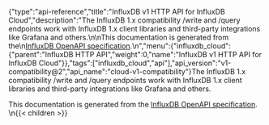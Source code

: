 {"type":"api-reference","title":"InfluxDB v1 HTTP API for InfluxDB Cloud","description":"The InfluxDB 1.x compatibility /write and /query endpoints work with InfluxDB 1.x client libraries and third-party integrations like Grafana and others.\n\nThis documentation is generated from the\n[InfluxDB OpenAPI specification](https://raw.githubusercontent.com/influxdata/openapi/master/contracts/swaggerV1Compat.yml).\n","menu":{"influxdb_cloud":{"parent":"InfluxDB HTTP API","weight":0,"name":"InfluxDB v1 HTTP API for InfluxDB Cloud"}},"tags":["influxdb_cloud","api"],"api_version":"v1-compatibility@2","api_name":"cloud-v1-compatibility"}The InfluxDB 1.x compatibility /write and /query endpoints work with InfluxDB 1.x client libraries and third-party integrations like Grafana and others.

This documentation is generated from the
[InfluxDB OpenAPI specification](https://raw.githubusercontent.com/influxdata/openapi/master/contracts/swaggerV1Compat.yml).
\n{{< children >}}